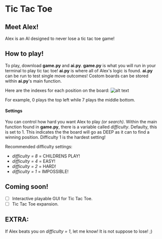 # Tic Tac Toe

## Meet Alex!
Alex is an AI designed to never lose a tic tac toe game!

## How to play!

To play, download **game.py** and **ai.py**. **game.py** is what you will run in your terminal to play tic tac toe! **ai.py** is where all of Alex's logic is found. **ai.py** can be run to test single move outcomes! Costom boards can be stored within **ai.py**'s main function.

Here are the indexes for each position on the board:
![alt text](https://github.com/drjonah/tic-tak-toe/blob/main/src/img/board%20example.png)

For example, 0 plays the top left while 7 plays the middle bottom.

#### Settings
You can control how hard you want Alex to play *(or search)*. Within the main function found in **game.py**, there is a variable called *difficulty*. Defaulty, this is set to 1. This indicates the the board will go as DEEP as it can to find a winning position. Difficulty 1 is the hardest setting!

Recommended difficulty settings:
* *difficulty = 8* = CHILDRENS PLAY!
* *difficulty = 4* = EASY!
* *difficulty = 2* = HARD!
* *difficulty = 1* = IMPOSSIBLE!

## Coming soon!
- [ ] Interactive playable GUI for Tic Tac Toe.
- [ ] Tic Tac Toe expansion.

## EXTRA:
If Alex beats you on *difficulty = 1*, let me know! It is not suppose to lose! ;)